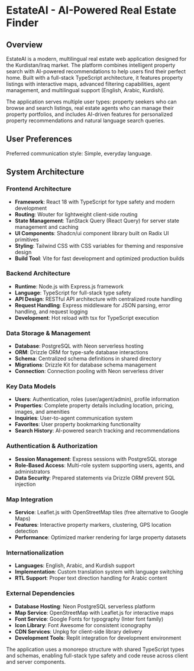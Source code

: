 # EstateAI - AI-Powered Real Estate Finder

## Overview

EstateAI is a modern, multilingual real estate web application designed for the Kurdistan/Iraq market. The platform combines intelligent property search with AI-powered recommendations to help users find their perfect home. Built with a full-stack TypeScript architecture, it features property listings with interactive maps, advanced filtering capabilities, agent management, and multilingual support (English, Arabic, Kurdish).

The application serves multiple user types: property seekers who can browse and search listings, real estate agents who can manage their property portfolios, and includes AI-driven features for personalized property recommendations and natural language search queries.

## User Preferences

Preferred communication style: Simple, everyday language.

## System Architecture

### Frontend Architecture
- **Framework**: React 18 with TypeScript for type safety and modern development
- **Routing**: Wouter for lightweight client-side routing
- **State Management**: TanStack Query (React Query) for server state management and caching
- **UI Components**: Shadcn/ui component library built on Radix UI primitives
- **Styling**: Tailwind CSS with CSS variables for theming and responsive design
- **Build Tool**: Vite for fast development and optimized production builds

### Backend Architecture
- **Runtime**: Node.js with Express.js framework
- **Language**: TypeScript for full-stack type safety
- **API Design**: RESTful API architecture with centralized route handling
- **Request Handling**: Express middleware for JSON parsing, error handling, and request logging
- **Development**: Hot reload with tsx for TypeScript execution

### Data Storage & Management
- **Database**: PostgreSQL with Neon serverless hosting
- **ORM**: Drizzle ORM for type-safe database interactions
- **Schema**: Centralized schema definitions in shared directory
- **Migrations**: Drizzle Kit for database schema management
- **Connection**: Connection pooling with Neon serverless driver

### Key Data Models
- **Users**: Authentication, roles (user/agent/admin), profile information
- **Properties**: Complete property details including location, pricing, images, and amenities
- **Inquiries**: User-to-agent communication system
- **Favorites**: User property bookmarking functionality
- **Search History**: AI-powered search tracking and recommendations

### Authentication & Authorization
- **Session Management**: Express sessions with PostgreSQL storage
- **Role-Based Access**: Multi-role system supporting users, agents, and administrators
- **Data Security**: Prepared statements via Drizzle ORM prevent SQL injection

### Map Integration
- **Service**: Leaflet.js with OpenStreetMap tiles (free alternative to Google Maps)
- **Features**: Interactive property markers, clustering, GPS location detection
- **Performance**: Optimized marker rendering for large property datasets

### Internationalization
- **Languages**: English, Arabic, and Kurdish support
- **Implementation**: Custom translation system with language switching
- **RTL Support**: Proper text direction handling for Arabic content

### External Dependencies

- **Database Hosting**: Neon PostgreSQL serverless platform
- **Map Service**: OpenStreetMap with Leaflet.js for interactive maps
- **Font Service**: Google Fonts for typography (Inter font family)
- **Icon Library**: Font Awesome for consistent iconography
- **CDN Services**: Unpkg for client-side library delivery
- **Development Tools**: Replit integration for development environment

The application uses a monorepo structure with shared TypeScript types and schemas, enabling full-stack type safety and code reuse across client and server components.